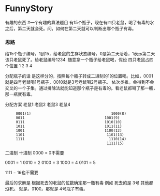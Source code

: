 # FunnyStory
有趣的东西
#一个有趣的算法题目
  有15个瓶子，现在有四只老鼠，喝了有毒的水之后，第二天就会死。问，如何在第二天就可以判断出哪个瓶子有毒。
  
### 思路
  给15个瓶子编号，1到15，给老鼠的生存状态编号，0是第二天活着，1表示第二天该只老鼠死了。给老鼠编号1234.
  随意拿一个瓶子给老鼠喝，假设 四只老鼠占四个位置 1 2 3 4
  
  分配瓶子的话 是这样分的，按照每个瓶子转成二进制的1的位置喝。比如，0001 就是四号老鼠喝1号瓶子，0010就是3号老鼠喝2号瓶子。
  依次类推。会得到不会交叉的一个子集。通过排除法就能知道那个瓶子是有毒的。看老鼠都喝了那一瓶，那一瓶就有毒。
  
  分配方案
        老鼠1        老鼠2        老鼠3      老鼠4 

         0001(1)                                     1000(8)
         0011                                     1001(9)
         0111                                     1010(10)
         1011                                     1011(11)
         1001                                     1100(12)     
         1101                                      1101(13)
         1111                                       1110(14)
                                                   1111(15)


  
  
  
  二进制       十进制
  0000    =   0不需要
  
  0001    =   1
  0010    =   2
  0100    =   3
  1000    =   4
  0101    =   5
  
   
  1111 = 16也不需要
  
  
  最后的求解是 根据死去的老鼠的位数确定那一瓶有毒
  例如 死去的是 3号 其他都没死。 就是。0100。那就是 4号瓶子有毒。
  
